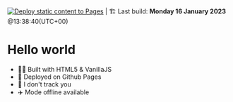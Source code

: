 [![Deploy static content to Pages](https://github.com/bilelz/bilelz.github.io/actions/workflows/static.yml/badge.svg)](https://github.com/bilelz/bilelz.github.io/actions/workflows/static.yml) | 🏗️ Last build:  **Monday 16 January 2023** @13:38:40(UTC+00)


# Hello world

- 👨‍💻 Built with HTML5 & VanillaJS
- 🚀 Deployed on Github Pages
- 👀 I don't track you
 - ✈️ Mode offline available
